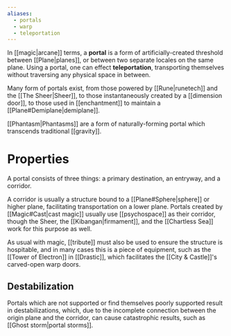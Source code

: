 ```yaml
---
aliases:
  - portals
  - warp
  - teleportation
---
```


In [[magic|arcane]] terms, a **portal** is a form of artificially-created threshold between [[Plane|planes]], or between two separate locales on the same plane.  Using a portal, one can effect **teleportation**, transporting themselves without traversing any physical space in between. 

Many form of portals exist, from those powered by [[Rune|runetech]] and the [[The Sheer|Sheer]], to those instantaneously created by a [[dimension door]], to those used in [[enchantment]] to maintain a [[Plane#Demiplane|demiplane]]. 

[[Phantasm|Phantasms]] are a form of naturally-forming portal which transcends traditional [[gravity]].

# Properties
A portal consists of three things: a primary destination, an entryway, and a corridor. 

A corridor is usually a structure bound to a [[Plane#Sphere|sphere]] or higher plane, facilitating transportation on a lower plane. Portals created by [[Magic#Cast|cast magic]] usually use [[psychospace]] as their corridor, though the Sheer, the [[Kibangan|firmament]], and the [[Chartless Sea]] work for this purpose as well. 

As usual with magic, [[tribute]] must also be used to ensure the structure is hospitable, and in many cases this is a piece of equipment, such as the [[Tower of Electron]] in [[Drastic]], which facilitates the [[City & Castle]]'s carved-open warp doors.

## Destabilization
Portals which are not supported or find themselves poorly supported result in destabilizations, which, due to the incomplete connection between the origin plane and the corridor, can cause catastrophic results, such as [[Ghost storm|portal storms]].